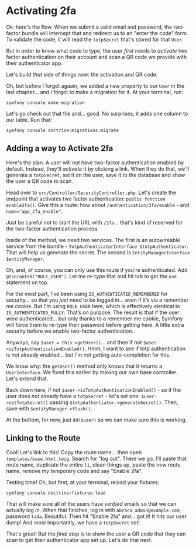 # Activating 2fa

Ok: here's the flow. When we submit a valid email and password, the two-factor bundle
will intercept that and redirect us to an "enter the code" form. To validate
the code, it will read the `totpSecret` that's stored for that `User`.

But in order to know what code to type, the user *first* needs to *activate* two
factor authentication on their account and scan a QR code we provide with their
authenticator app.

Let's build *that* side of things now: the activation and QR code.

Oh, but before I forget agaain, we added a new property to our `User` in the last
chapter... and I forgot to make a migration for it. At your terminal, run:

```terminal
symfony console make:migration
```

Let's go check out that file and... good. No surprises, it adds one column to our
table. Run that:

```terminal
symfony console doctrine:migrations:migrate
```

## Adding a way to Activate 2fa

Here's the plan. A user will *not* have two-factor authentication enabled by default.
Instead, they'll *activate* it by clicking a link. When they do that, we'll generate a
`totpSecret`, set it on the user, save it to the database and show the user a QR code
to scan.

Head over to `src/Controller/SecurityController.php`. Let's create the endpoint
that activates two factor authentication: `public function enable2fa()`. Give
this a route: how about `/authentication/2fa/enable` - and `name="app_2fa_enable"`.

Just be careful not to start the URL with `/2fa`... that's kind of reserved for the
two-factor authentication process.

Inside of the method, we need two services. The first is an
autowireable service from the bundle - `TotpAuthenticatorInterface $totpAuthenticator`.
That will help us generate the secret. The second is
`EntityManagerInterface $entityManager`.

Oh, and, of course, you can only use this route if you're authenticated. Add
`@IsGranted("ROLE_USER")`. Let me re-type that and hit tab to get the `use` statement
on top.

For the most part, I've been using `IS_AUTHENTICATED_REMEMBERED` for security...
so that you *just* need to be logged in... even if it’s via a remember me cookie.
But I'm using `ROLE_USER` here, which is effectively identical to
`IS_AUTHENTICATED_FULLY`. That’s on purpose. The result is that if the user *were*
authenticated... but only thanks to a remember me cookie, Symfony will force them to
re-type their password before getting here. A little extra security before we enable two-factor
authentication.

Anyways, say `$user = this->getUser()`... and then if *not*
`$user->isTotpAuthenticationEnabled()`. Hmm, I want to see if totp authentication
is *not* already enabled... but I'm not getting auto-completion for this.

We know why: the `getUser()` method only knows that it returns a `UserInterface`.
We fixed this earlier by making our own base controller. Let's extend that.

Back down here, if not `$user->isTotpAuthenticationEnabled()` - so if the
user does *not* already have a `totpSecret` - let's set one:
`$user->setTotpSecret()` passing `$totpAuthentiator->generateSecret()`. Then, save
with `$entityManager->flush()`.

At the bottom, for now, just `dd($user)` so we can make sure this is working.

## Linking to the Route

Cool! Let's link to this! Copy the route name... then open
`templates/base.html.twig`. Search for "log out". There we go. I'll paste that route
name, duplicate the entire `li`, clean things up, paste the new route name, remove
my temporary code and say "Enable 2fa".

Testing time! Oh, but first, at your terminal, reload your fixtures:

```terminal
symfony console doctrine:fixtures:load
```

That will make sure all of the users have *verified* emails so that we
can actually log in. When that finishes, log in with `abraca_admin@example.com`,
password `tada`. Beautiful. Then hit "Enable 2fa" and... got it! It hits our user dump!
And most importantly, we have a `totpSecret` set!

That's great! But the *final* step is to show the user a QR code that they can
scan to get their authenticator app set up. Let's do that next.
